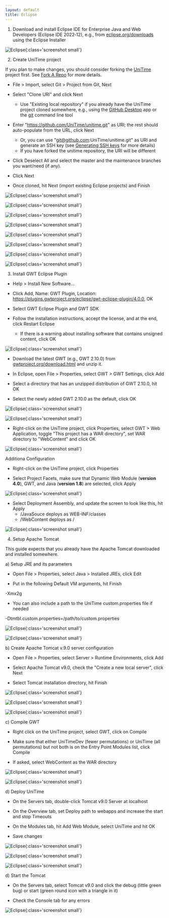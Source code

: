 ```yaml
---
layout: default
title: Eclipse
---
```



1) Download and install Eclipse IDE for Enterprise Java and Web Developers (Eclipse IDE 2022‑12), e.g., from [eclipse.org/downloads](https://www.eclipse.org/downloads/) using the Eclipse Installer


![Eclipse](images/eclipse-1.png){:class='screenshot small'}

2) Create UniTime project

If you plan to make changes, you should consider forking the [UniTime](https://github.com/UniTime/unitime) project first. See [Fork A Repo](https://help.github.com/articles/fork-a-repo/) for more details.

* File > Import, select Git > Project from Git, Next

* Select "Clone URI" and click Next
	* Use "Existing local repository" if you already have the UniTime project cloned somewhere, e.g., using the [GitHub Desktop](https://desktop.github.com/) app or the [git](https://git-scm.com/docs/git) command line tool

* Enter "https://github.com/UniTime/unitime.git" as URI; the rest should auto-populate from the URL, click Next
	* Or, you can use "git@github.com:UniTime/unitime.git" as URI and generate an SSH key (see [Generating SSH keys](https://docs.github.com/en/authentication/connecting-to-github-with-ssh/generating-a-new-ssh-key-and-adding-it-to-the-ssh-agent) for more details)
	* If you have forked the unitime repository, the URI will be different

* Click Deselect All and select the master and the maintenance branches you want/need (if any).

* Click Next

* Once cloned, hit Next (import existing Eclipse projects) and Finish


![Eclipse](images/eclipse-2.png){:class='screenshot small'}


![Eclipse](images/eclipse-3.png){:class='screenshot small'}


![Eclipse](images/eclipse-4.png){:class='screenshot small'}


![Eclipse](images/eclipse-5.png){:class='screenshot small'}


![Eclipse](images/eclipse-6.png){:class='screenshot small'}


![Eclipse](images/eclipse-7.png){:class='screenshot small'}


![Eclipse](images/eclipse-8.png){:class='screenshot small'}


![Eclipse](images/eclipse-9.png){:class='screenshot small'}

3) Install GWT Eclipse Plugin

* Help > Install New Software...

* Click Add, Name: GWT Plugin, Location: https://plugins.gwtproject.org/eclipse/gwt-eclipse-plugin/4.0.0, OK

* Select GWT Eclipse Plugin and GWT SDK

* Follow the installation instructions, accept the license, and at the end, click Restart Eclipse
	* If there is a warning about installing software that contains unsigned content, click OK


![Eclipse](images/eclipse-10.png){:class='screenshot small'}

* Download the latest GWT (e.g., GWT 2.10.0) from [gwtproject.org/download.html](http://www.gwtproject.org/download.html) and unzip it.

* In Eclipse, open File > Properties, select GWT > GWT Settings, click Add

* Select a directory that has an unzipped distribution of GWT 2.10.0, hit OK

* Select the newly added GWT 2.10.0 as the default, click OK


![Eclipse](images/eclipse-11.png){:class='screenshot small'}


![Eclipse](images/eclipse-12.png){:class='screenshot small'}

* Right-click on the UniTime project, click Properties, select GWT > Web Application, toggle "This project has a WAR directory", set WAR directory to "WebContent" and click OK


![Eclipse](images/eclipse-13.png){:class='screenshot small'}

Additiona Configuration

* Right-click on the UniTime project, click Properties

* Select Project Facets, make sure that Dynamic Web Module (**version 4.0**), GWT, and Java (**version 1.8**) are selected, click Apply


![Eclipse](images/eclipse-14.png){:class='screenshot small'}

* Select Deployment Assembly, and update the screen to look like this, hit Apply
	* /JavaSouce deploys as WEB-INF/classes
	* /WebContent deploys as /


![Eclipse](images/eclipse-15.png){:class='screenshot small'}

4) Setup Apache Tomcat

This guide expects that you already have the Apache Tomcat downloaded and installed somewhere.

a) Setup JRE and its parameters

* Open File > Properties, select Java > Installed JREs, click Edit

* Put in the following Default VM arguments, hit Finish

-Xmx2g

* You can also include a path to the UniTime custom.properties file if needed

-Dtmtbl.custom.properties=/path/to/custom.properties


![Eclipse](images/eclipse-16.png){:class='screenshot small'}


![Eclipse](images/eclipse-17.png){:class='screenshot small'}

b) Create Apache Tomcat v.9.0 server configuration

* Open File > Properties, select Server > Runtime Environments, click Add

* Select Apache Tomcat v9.0, check the "Create a new local server", click Next

* Select Tomcat installation directory, hit Finish


![Eclipse](images/eclipse-18.png){:class='screenshot small'}


![Eclipse](images/eclipse-19.png){:class='screenshot small'}


![Eclipse](images/eclipse-20.png){:class='screenshot small'}

c) Compile GWT

* Right click on the UniTime project, select GWT, click on Compile

* Make sure that either UniTimeDev (fewer permutations) or UniTime (all permutations) but not both is on the Entry Point Modules list, click Compile

* If asked, select WebContent as the WAR directory


![Eclipse](images/eclipse-21.png){:class='screenshot small'}


![Eclipse](images/eclipse-22.png){:class='screenshot small'}

d) Deploy UniTime

* On the Servers tab, double-click Tomcat v9.0 Server at localhost

* On the Overview tab, set Deploy path to webapps and increase the start and stop Timeouts

* On the Modules tab, hit Add Web Module, select UniTime and hit OK

* Save changes


![Eclipse](images/eclipse-23.png){:class='screenshot small'}


![Eclipse](images/eclipse-24.png){:class='screenshot small'}


![Eclipse](images/eclipse-25.png){:class='screenshot small'}

d) Start the Tomcat

* On the Servers tab, select Tomcat v9.0 and click the debug (little green bug) or start (green round icon with a triangle in it) 

* Check the Console tab for any errors


![Eclipse](images/eclipse-26.png){:class='screenshot small'}
